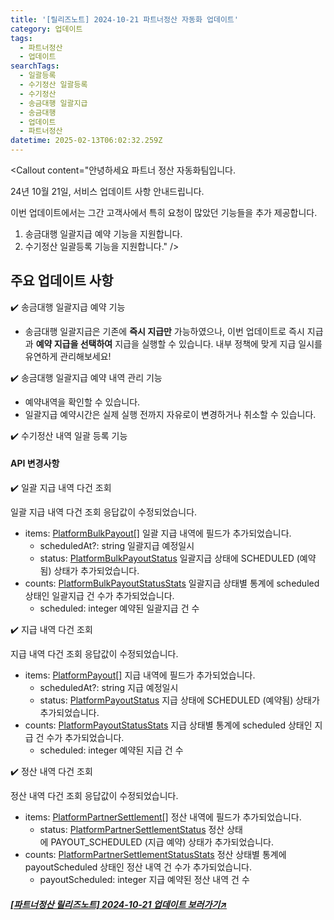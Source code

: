 ```yaml
---
title: '[릴리즈노트] 2024-10-21 파트너정산 자동화 업데이트'
category: 업데이트
tags:
  - 파트너정산
  - 업데이트
searchTags:
  - 일괄등록
  - 수기정산 일괄등록
  - 수기정산
  - 송금대행 일괄지급
  - 송금대행
  - 업데이트
  - 파트너정산
datetime: 2025-02-13T06:02:32.259Z
---
```


<Callout title="2024년 10월 21일 파트너 정산 자동화 업데이트 소식을 안내드립니다." />



<Callout content="안녕하세요 파트너 정산 자동화팀입니다.

24년 10월 21일, 서비스 업데이트 사항 안내드립니다.

이번 업데이트에서는 그간 고객사에서 특히 요청이 많았던 기능들을 추가 제공합니다.

1. 송금대행 일괄지급 예약 기능을 지원합니다.
2. 수기정산 일괄등록 기능을 지원합니다." />

## **주요 업데이트 사항**

✔️ 송금대행 일괄지급 예약 기능



- 송금대행 일괄지급은 기존에 **즉시 지급만** 가능하였으나, 이번 업데이트로 즉시 지급과 **예약 지급을 선택하여** 지급을 실행할 수 있습니다. 내부 정책에 맞게 지급 일시를 유연하게 관리해보세요!

✔️ 송금대행 일괄지급 예약 내역 관리 기능



- 예약내역을 확인할 수 있습니다.
- 일괄지급 예약시간은 실제 실행 전까지 자유로이 변경하거나 취소할 수 있습니다.

✔️ 수기정산 내역 일괄 등록 기능



#### **API 변경사항**

✔️ 일괄 지급 내역 다건 조회

일괄 지급 내역 다건 조회 응답값이 수정되었습니다.

- items: [PlatformBulkPayout\[\]](https://developers.portone.io/api/rest-v2/type-def#PlatformBulkPayout) 일괄 지급 내역에 필드가 추가되었습니다.
  - scheduledAt?: string 일괄지급 예정일시
  - status: [PlatformBulkPayoutStatus](https://developers.portone.io/api/rest-v2/type-def#PlatformBulkPayoutStatus) 일괄지급 상태에 SCHEDULED (예약됨) 상태가 추가되었습니다.
- counts: [PlatformBulkPayoutStatusStats](https://developers.portone.io/api/rest-v2/type-def#PlatformBulkPayoutStatusStats) 일괄지급 상태별 통계에 scheduled상태인 일괄지급 건 수가 추가되었습니다.
  - scheduled: integer 예약된 일괄지급 건 수

✔️ 지급 내역 다건 조회

지급 내역 다건 조회 응답값이 수정되었습니다.

- items: [PlatformPayout\[\]](https://developers.portone.io/api/rest-v2/type-def#PlatformPayout) 지급 내역에 필드가 추가되었습니다.
  - scheduledAt?: string 지급 예정일시
  - status: [PlatformPayoutStatus](https://developers.portone.io/api/rest-v2/type-def#PlatformPayoutStatus) 지급 상태에 SCHEDULED (예약됨) 상태가 추가되었습니다.
- counts: [PlatformPayoutStatusStats](https://developers.portone.io/api/rest-v2/type-def#PlatformPayoutStatusStats) 지급 상태별 통계에 scheduled 상태인 지급 건 수가 추가되었습니다.
  - scheduled: integer 예약된 지급 건 수

✔️ 정산 내역 다건 조회

정산 내역 다건 조회 응답값이 수정되었습니다.

- items: [PlatformPartnerSettlement\[\]](https://developers.portone.io/api/rest-v2/type-def#PlatformPartnerSettlement) 정산 내역에 필드가 추가되었습니다.
  - status: [PlatformPartnerSettlementStatus](https://developers.portone.io/api/rest-v2/type-def#PlatformPartnerSettlementStatus) 정산 상태에 PAYOUT\_SCHEDULED (지급 예약) 상태가 추가되었습니다.
- counts: [PlatformPartnerSettlementStatusStats](https://developers.portone.io/api/rest-v2/type-def#PlatformPartnerSettlementStatusStats) 정산 상태별 통계에 payoutScheduled 상태인 정산 내역 건 수가 추가되었습니다.
  - payoutScheduled: integer 지급 예약된 정산 내역 건 수

##### [\[파트너정산 릴리즈노트\] 2024-10-21 업데이트 보러가기↗](https://developers.portone.io/release-notes/platform/2024-10-21)
